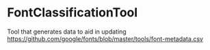 # FontClassificationTool
Tool that generates data to aid in updating https://github.com/google/fonts/blob/master/tools/font-metadata.csv
